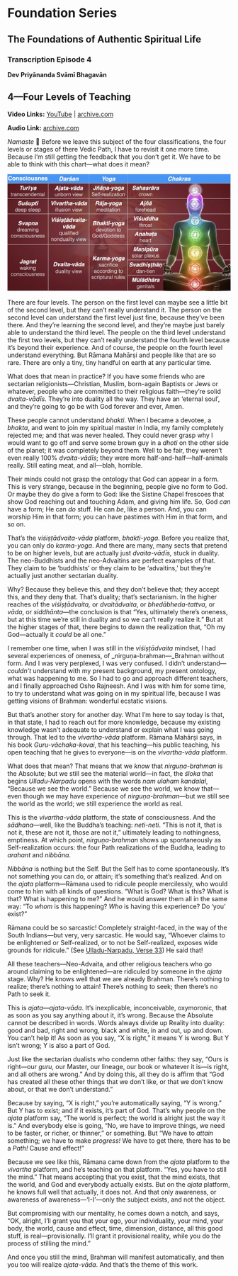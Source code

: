 # Foundation Series

## The Foundations of Authentic Spiritual Life

### Transcription Episode 4

**Dev Priyānanda Svāmī Bhagavān**

## 4—Four Levels of Teaching

**Video Links:** [YouTube](https://www.youtube.com/watch?v=72eEOQyO8ks&list=PL8s1kPtHmCZKmgES4E6Lnrqu9Sdt4_786&index=4) | [archive.com](https://archive.org/download/foundation-series-dharmasar/Foundations%204%E2%80%94Four%20Levels%20of%20Teaching.m4a)

**Audio Link:** [archive.com](https://archive.org/download/foundation-series-dharmasar/Foundations%201%E2%80%94Skillful%20Living.m4a)

_Namaste_ 🙏 Before we leave this subject of the four classifications, the four levels or stages of there Vedic Path, I have to revisit it one more time. Because I’m still getting the feedback that you don’t get it. We have to be able to think with this chart—what does it mean?

![4x4 Consciousness Matrix](transcriptions/art/4x4matrix.JPG) 

There are four levels. The person on the first level can maybe see a little bit of the second level, but they can’t really understand it. The person on the second level can understand the first level just fine, because they’ve been there. And they’re learning the second level, and they’re maybe just barely able to understand the third level. The people on the third level understand the first two levels, but they can’t really understand the fourth level because it’s beyond their experience. And of course, the people on the fourth level understand everything. But Rāmana Mahārṣi and people like that are so rare. There are only a tiny, tiny handful on earth at any particular time.

What does that mean in practice? If you have some friends who are sectarian religionists—Christian, Muslim, born-again Baptists or Jews or whatever, people who are committed to their religious faith—they’re solid _dvaita-vādīs_. They’re into duality all the way. They have an ‘eternal soul’, and they’re going to go be with God forever and ever, Amen.

These people cannot understand _bhakti_. When I became a devotee, a _bhakta_, and went to join my spiritual master in India, my family completely rejected me; and that was never healed. They could never grasp why I would want to go off and serve some brown guy in a _dhoti_ on the other side of the planet; it was completely beyond them. Well to be fair, they weren’t even really 100% _dvaita-vādīs_; they were more half-and-half—half-animals really. Still eating meat, and all—blah, horrible.

Their minds could not grasp the ontology that God can appear in a form. This is very strange, because in the beginning, people give no form to God. Or maybe they do give a form to God: like the Sistine Chapel frescoes that show God reaching out and touching Adam, and giving him life. So, God _can_ have a form; He can _do_ stuff. He can _be_, like a person. And, you can worship Him in that form; you can have pastimes with Him in that form, and so on.

That’s the _viśiṣṭādvaita-vāda_ platform, _bhakti-yoga_. Before you realize that, you can only do _karma-yoga_. And there are many, many sects that pretend to be on higher levels, but are actually just _dvaita-vādīs,_ stuck in duality. The neo-Buddhists and the neo-Advaitins are perfect examples of that. They claim to be ‘buddhists’ or they claim to be ‘advaitins,’ but they’re actually just another sectarian duality.

Why? Because they believe this, and they don’t believe that; they accept this, and they deny that. That’s duality; that’s sectarianism. In the higher reaches of the _viśiṣṭādvaita,_ or _dvaitādvaita_, or _bhedābheda-tattva_, or _vāda_, or _siddhānta_—the conclusion is that “Yes, ultimately there’s oneness, but at this time we’re still in duality and so we can’t really realize it.” But at the higher stages of that, there begins to dawn the realization that, “Oh my God—actually it _could_ be all one.”

I remember one time, when I was still in the _viśiṣṭādvaita_ mindset, I had several experiences of oneness, of _nirguṇa-brahman—_Brahman without form. And I was very perplexed, I was very confused. I didn’t understand—_couldn’t_ understand with my present background, my present ontology, what was happening to me. So I had to go and approach different teachers, and I finally approached Osho Rajneesh. And I was with him for some time, to try to understand what was going on in my spiritual life, because I was getting visions of Brahman: wonderful ecstatic visions.

But that’s another story for another day. What I’m here to say today is that, in that state, I had to reach out for more knowledge, because my existing knowledge wasn’t adequate to understand or explain what I was going through. That led to the _vivartha-vāda_ platform. Rāmana Mahārṣi says, in his book _Guru-vāchaka-kovai_, that his teaching—his public teaching, his open teaching that he gives to everyone—is on the _vivartha-vāda_ platform.

What does that mean? That means that we _know_ that _nirguṇa-brahman_ is the Absolute; but we still see the material world—in fact, the _śloka_ that begins _Ulladu-Narpadu_ opens with the words _nam ulaham kandalal_, “Because we see the world.” Because we see the world, we know that—even though we may have experience of _nirguṇa-brahman_—but we still see the world as the world; we still experience the world as real.

This is the _vivartha-vāda_ platform, the state of consciousness. And the _sādhana_—well, like the Buddha’s teaching: _neti-neti_. “This is not it, that is not it, these are not it, those are not it,” ultimately leading to nothingness, emptiness. At which point, _nirguṇa-brahman_ shows up spontaneously as Self-realization occurs: the four Path realizations of the Buddha, leading to _arahant_ and _nibbāna_.

_Nibbāna_ is nothing but the Self. But the Self has to come spontaneously. It’s not something you can do, or attain; it’s something that’s realized. And on the _ajata_ platform—Rāmana used to ridicule people mercilessly, who would come to him with all kinds of questions. “What is God? What is this? What is that? What is happening to me?” And he would answer them all in the same way: “To _whom_ is this happening? _Who_ is having this experience? Do ‘you’ exist?”

Rāmana could be so sarcastic! Completely straight-faced, in the way of the South Indians—but very, very sarcastic. He would say, “Whoever claims to be enlightened or Self-realized, or to not be Self-realized, exposes wide grounds for ridicule.” (See [Ulladu-Narpadu, Verse 33](https://www.youtube.com/watch?v=kII6oldW6zg&list=PL8s1kPtHmCZKnt2vmKmxNg8rDFeN51caU&index=35&t=85s)) He said that!

All these teachers—Neo-Advaita, and other religious teachers who go around claiming to be enlightened—are ridiculed by someone in the _ajata_ stage. Why? He knows well that we are already Brahman. There’s nothing to realize; there’s nothing to attain! There’s nothing to seek; then there’s no Path to seek it.

This is _ajata—ajata-vāda_. It’s inexplicable, inconceivable, oxymoronic, that as soon as you say anything about it, it’s wrong. Because the Absolute cannot be described in words. Words always divide up Reality into duality: good and bad, right and wrong, black and white, in and out, up and down. You can’t help it! As soon as you say, “X is right,” it means Y is wrong. But Y isn’t wrong; Y is also a part of God.

Just like the sectarian dualists who condemn other faiths: they say, “Ours is right—our _guru_, our Master, our lineage, our book or whatever it is—is right, and all others are wrong.” And by doing this, all they do is affirm that “God has created all these other things that we don’t like, or that we don’t know about, or that we don’t understand.”

Because by saying, “X is right,” you’re automatically saying, “Y is wrong.” But Y has to exist; and if it exists, it’s part of God. That’s why people on the _ajata_ platform say, “The world is perfect; the world is alright just the way it is.” And everybody else is going, “No, we have to improve things, we need to be faster, or richer, or thinner,” or something. But “We have to _attain_ something; we have to make _progress!_ We have to get there, there has to be a _Path!_ Cause and effect!”

Because we see like this, Rāmana came down from the _ajata_ platform to the _vivartha_ platform, and he’s teaching on that platform. “Yes, you have to still the mind.” That means accepting that you exist, that the mind exists, that the world, and God and everybody actually exists. But on the _ajata_ platform, he knows full well that actually, it does not. And that only awareness, or awareness of awareness—‘I-I’—only the subject exists, and not the object.

But compromising with our mentality, he comes down a notch, and says, “OK, alright, I’ll grant you that your ego, your individuality, your mind, your body, the world, cause and effect, time, dimension, distance, all this good stuff, is real—provisionally. I’ll grant it provisional reality, while you do the process of stilling the mind.”

And once you still the mind, Brahman will manifest automatically, and then you too will realize _ajata-vāda_. And that’s the theme of this work.
